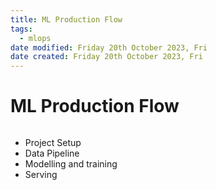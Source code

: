 ```yaml
---
title: ML Production Flow
tags:
  - mlops
date modified: Friday 20th October 2023, Fri
date created: Friday 20th October 2023, Fri
---
```


# ML Production Flow
```toc
```
- Project Setup
- Data Pipeline
- Modelling and training
- Serving
